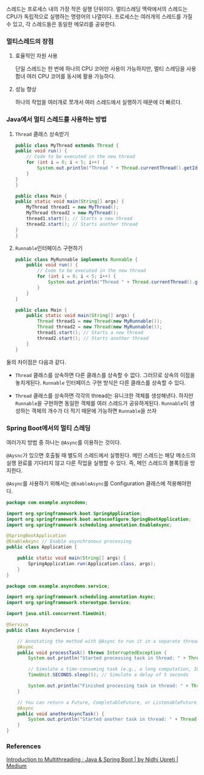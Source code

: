 스레드는 프로세스 내의 가장 작은 실행 단위이다.
멀티스레딩 맥락에서의 스레드는 CPU가 독립적으로 실행하는 명령어의 나열이다.
프로세스는 여러개의 스레드를 가질 수 있고, 각 스레드들은 동일한 메모리를 공유한다.

### 멀티스레드의 장점

1. 효율적인 자원 사용

   단일 스레드는 한 번에 하나의 CPU 코어만 사용이 가능하지만, 멀티 스레딩을 사용함녀 여러 CPU 코어를 동시에 활용 가능하다.

2. 성능 향상

   하나의 작업을 여러개로 쪼개서 여러 스레드에서 실행하기 때문에 더 빠르다.

### Java에서 멀티 스레드를 사용하는 방법

1. `Thread` 클래스 상속받기

   ```java
   public class MyThread extends Thread {
   public void run() {
       // Code to be executed in the new thread
       for (int i = 0; i < 5; i++) {
           System.out.println("Thread " + Thread.currentThread().getId() + ": " + i);
       }
   }
   }

   public class Main {
   public static void main(String[] args) {
       MyThread thread1 = new MyThread();
       MyThread thread2 = new MyThread();
       thread1.start(); // Starts a new thread
       thread2.start(); // Starts another thread
   }
   }
   ```

2. `Runnable`인터페이스 구현하기

   ```java
   public class MyRunnable implements Runnable {
       public void run() {
           // Code to be executed in the new thread
           for (int i = 0; i < 5; i++) {
               System.out.println("Thread " + Thread.currentThread().getId() + ": " + i);
           }
       }
   }

   public class Main {
       public static void main(String[] args) {
           Thread thread1 = new Thread(new MyRunnable());
           Thread thread2 = new Thread(new MyRunnable());
           thread1.start(); // Starts a new thread
           thread2.start(); // Starts another thread
       }
   }
   ```

둘의 차이점은 다음과 같다.

- `Thread` 클래스를 상속하면 다른 클래스를 상속할 수 없다. 그러므로 상속의 이점을 놓치게된다. `Runnable` 인터페이스 구현 방식은 다른 클래스를 상속할 수 있다.

- `Thread` 클래스를 상속하면 각각의 thread는 유니크한 객체를 생성해낸다. 하지만 `Runnable`을 구현하면 동일한 객체를 여러 스레드가 공유하게된다. `Runnable`이 생성하는 객체의 개수가 더 적기 때문에 가능하면 `Runnable`을 쓰자

### Spring Boot에서의 멀티 스레딩

여러가지 방법 중 하나는 `@Async`를 이용하는 것이다.

`@Aysnc`가 있으면 호출될 때 별도의 스레드에서 실행된다. 메인 스레드는 해당 메소드의 실행 완료를 기다리지 않고 다른 작업을 실행할 수 있다. 즉, 메인 스레드의 블록킹을 방지한다.

`@Async`를 사용하기 위해서는 `@EnableAsync`를 Configuration 클래스에 적용해야한다.

```java
package com.example.asyncdemo;

import org.springframework.boot.SpringApplication;
import org.springframework.boot.autoconfigure.SpringBootApplication;
import org.springframework.scheduling.annotation.EnableAsync;

@SpringBootApplication
@EnableAsync // Enable asynchronous processing
public class Application {

    public static void main(String[] args) {
        SpringApplication.run(Application.class, args);
    }
}

package com.example.asyncdemo.service;

import org.springframework.scheduling.annotation.Async;
import org.springframework.stereotype.Service;

import java.util.concurrent.TimeUnit;

@Service
public class AsyncService {

    // Annotating the method with @Async to run it in a separate thread
    @Async
    public void processTask() throws InterruptedException {
        System.out.println("Started processing task in thread: " + Thread.currentThread().getName());

        // Simulate a time-consuming task (e.g., a long computation, IO operation, etc.)
        TimeUnit.SECONDS.sleep(5); // Simulate a delay of 5 seconds

        System.out.println("Finished processing task in thread: " + Thread.currentThread().getName());
    }

    // You can return a Future, CompletableFuture, or ListenableFuture if you want to capture the result
    @Async
    public void anotherAsyncTask() {
        System.out.println("Started another task in thread: " + Thread.currentThread().getName());
    }
}
```

### References

[Introduction to Multithreading : Java & Spring Boot | by Nidhi Upreti | Medium](https://medium.com/@nidhiupreti99/introduction-to-multithreading-java-spring-boot-b4930b73f302#:~:text=Multithreading%20in%20Spring%20Boot%20allows,enable%20multithreading%20in%20your%20applications.)
